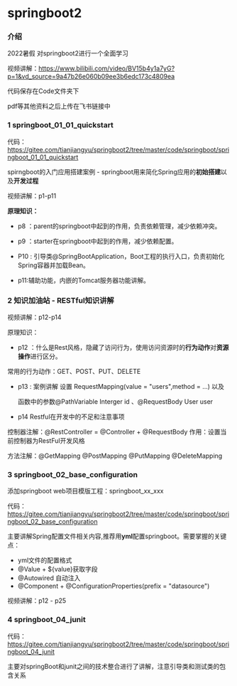 # springboot2

### 介绍
2022暑假 对springboot2进行一个全面学习

视频讲解：https://www.bilibili.com/video/BV15b4y1a7yG?p=1&vd_source=9a47b26e060b09ee3b6edc173c4809ea

代码保存在Code文件夹下

pdf等其他资料之后上传在飞书链接中



### 1 springboot_01_01_quickstart

代码：https://gitee.com/tianjiangyu/springboot2/tree/master/code/springboot/springboot_01_01_quickstart

spirngboot的入门应用搭建案例 - springboot用来简化Spring应用的**初始搭建**以及**开发过程**

视频讲解：p1-p11

**原理知识：**

+ p8 ：parent的springboot中起到的作用，负责依赖管理，减少依赖冲突。
+ p9 ：starter在springboot中起到的作用，减少依赖配置。

+ P10 : 引导类@SpringBootApplication，Boot工程的执行入口，负责初始化Spring容器并加载Bean。
+ p11:辅助功能，内嵌的Tomcat服务器功能讲解。



### 2 知识加油站 - RESTful知识讲解

视频讲解：p12-p14

原理知识：

+ p12 ：什么是Rest风格，隐藏了访问行为，使用访问资源时的**行为动作**对**资源操作**进行区分。

常用的行为动作：GET、POST、PUT、DELETE

+ p13 : 案例讲解 设置 RequestMapping(value = "users",method = ...) 以及

   函数中的参数@PathVariable Interger id 、@RequestBody User user

+ p14 Restful在开发中的不足和注意事项

控制器注解：@RestController = @Controller + @RequestBody 作用：设置当前控制器为RestFul开发风格

方法注解：@GetMapping @PostMapping @PutMapping @DeleteMapping



### 3 springboot_02_base_configuration

添加springboot web项目模版工程：springboot_xx_xxx

代码：https://gitee.com/tianjiangyu/springboot2/tree/master/code/springboot/springboot_02_base_configuration

主要讲解Spring配置文件相关内容,推荐用**yml**配置springboot。需要掌握的关键点：

+ yml文件的配置格式
+ @Value + ${value}获取字段
+ @Autowired 自动注入
+ @Component + @ConfigurationProperties(prefix = "datasource")

视频讲解：p12 - p25



### 4 springboot_04_junit

代码：https://gitee.com/tianjiangyu/springboot2/tree/master/code/springboot/springboot_04_junit

主要对springBoot和junit之间的技术整合进行了讲解，注意引导类和测试类的包含关系









